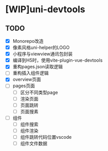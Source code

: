 # [WIP]uni-devtools

## TODO

- [x] Monorepo改造
- [x] 像素风格uni-helper的LOGO
- [x] 小程序与viewview通讯包封装
- [x] 编译到H5时，使用vite-plugin-vue-devtools
- [x] 重构pages.json读取逻辑
- [ ] 重构插入组件逻辑
- [x] overview页面
- [ ] pages页面
  - [ ] 区分不同类型page
  - [ ] 渲染页面
  - [ ] 页面跳转
  - [ ] 页面搜素
- [ ] 组件
  - [ ] 组件搜索
  - [ ] 组件渲染
  - [ ] 组件跳转代码位置vscode
  - [ ] 组件文件数据
